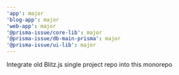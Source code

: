 ```yaml
---
'app': major
'blog-app': major
'web-app': major
'@prisma-issue/core-lib': major
'@prisma-issue/db-main-prisma': major
'@prisma-issue/ui-lib': major
---
```


Integrate old Blitz.js single project repo into this monorepo
